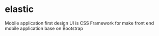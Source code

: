 # elastic
Mobile application first design UI is CSS Framework for make front end mobile application base on Bootstrap
